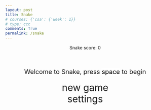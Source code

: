 ```yaml
---
layout: post
title: Snake
# courses: {'csa': {'week': 1}}
# type: ccc
comments: True
permalink: /snake
---
```


<style>
    body{
    }
    .wrap{
        margin-left: auto;
        margin-right: auto;
    }

    canvas{
        display: none;
        border-style: solid;
        border-width: 10px;
        border-color: #FFFFFF;
    }
    canvas:focus{
        outline: none;
    }

    /* All screens style */
    #gameover p, #setting p, #menu p{
        font-size: 20px;
    }

    #gameover a, #setting a, #menu a{
        font-size: 30px;
        display: block;
    }

    #gameover a:hover, #setting a:hover, #menu a:hover{
        cursor: pointer;
    }

    #gameover a:hover::before, #setting a:hover::before, #menu a:hover::before{
        content: ">";
        margin-right: 10px;
    }

    #menu{
        display: block;
    }

    #gameover{
        display: none;
    }

    #setting{
        display: none;
    }

    #setting input{
        display:none;
    }

    #setting label{
        cursor: pointer;
    }

    #setting input:checked + label{
        background-color: #FFF;
        color: #000;
    }
</style>

<div class="container">
    <header class="pb-3 mb-4 border-bottom border-primary text-dark">
        <p class="fs-4">Snake score: <span id="score_value">0</span></p>
    </header>
    <div class="container bg-secondary" style="text-align:center;">
        <!-- Main Menu -->
        <div id="menu" class="py-4 text-light">
            <p>Welcome to Snake, press <span style="background-color: #FFFFFF; color: #000000">space</span> to begin</p>
            <a id="new_game" class="link-alert">new game</a>
            <a id="setting_menu" class="link-alert">settings</a>
        </div>
        <!-- Game Over -->
        <div id="gameover" class="py-4 text-light">
            <p>Game Over, press <span style="background-color: #FFFFFF; color: #000000">space</span> to try again</p>
            <a id="new_game1" class="link-alert">new game</a>
            <a id="setting_menu1" class="link-alert">settings</a>
        </div>
        <!-- Play Screen -->
        <canvas id="snake" class="wrap" width="320" height="320" tabindex="1"></canvas>
        <!-- Settings Screen -->
        <div id="setting" class="py-4 text-light">
            <p>Settings Screen, press <span style="background-color: #FFFFFF; color: #000000">space</span> to go back to playing</p>
            <a id="new_game2" class="link-alert">new game</a>
            <br>
            <p>Speed:
                <input id="speed1" type="radio" name="speed" value="120" checked/>
                <label for="speed1">Slow</label>
                <input id="speed2" type="radio" name="speed" value="75"/>
                <label for="speed2">Normal</label>
                <input id="speed3" type="radio" name="speed" value="35"/>
                <label for="speed3">Fast</label>
            </p>
            <p>Wall:
                <input id="wallon" type="radio" name="wall" value="1" checked/>
                <label for="wallon">On</label>
                <input id="walloff" type="radio" name="wall" value="0"/>
                <label for="walloff">Off</label>
            </p>
        </div>
    </div>
</div>

<script>
    (function(){
        /* Attributes of Game */
        /////////////////////////////////////////////////////////////
        // Canvas & Context
        const canvas = document.getElementById("snake");
        const ctx = canvas.getContext("2d");
        // HTML Game IDs
        const SCREEN_SNAKE = 0;
        const screen_snake = document.getElementById("snake");
        const ele_score = document.getElementById("score_value");
        const speed_setting = document.getElementsByName("speed");
        const wall_setting = document.getElementsByName("wall");
        // HTML Screen IDs (div)
        const SCREEN_MENU = -1, SCREEN_GAME_OVER=1, SCREEN_SETTING=2;
        const screen_menu = document.getElementById("menu");
        const screen_game_over = document.getElementById("gameover");
        const screen_setting = document.getElementById("setting");
        // HTML Event IDs (a tags)
        const button_new_game = document.getElementById("new_game");
        const button_new_game1 = document.getElementById("new_game1");
        const button_new_game2 = document.getElementById("new_game2");
        const button_setting_menu = document.getElementById("setting_menu");
        const button_setting_menu1 = document.getElementById("setting_menu1");
        // Game Control
        const BLOCK = 10;   // size of block rendering
        let SCREEN = SCREEN_MENU;
        let snake;
        let snake_dir;
        let snake_next_dir;
        let snake_speed;
        let food = {x: 0, y: 0};
        let score;
        let wall;
        /* Display Control */
        /////////////////////////////////////////////////////////////
        let showScreen = function(screen_opt){
            SCREEN = screen_opt;
            switch(screen_opt){
                case SCREEN_SNAKE:
                    screen_snake.style.display = "block";
                    screen_menu.style.display = "none";
                    screen_setting.style.display = "none";
                    screen_game_over.style.display = "none";
                    break;
                case SCREEN_GAME_OVER:
                    screen_snake.style.display = "block";
                    screen_menu.style.display = "none";
                    screen_setting.style.display = "none";
                    screen_game_over.style.display = "block";
                    break;
                case SCREEN_SETTING:
                    screen_snake.style.display = "none";
                    screen_menu.style.display = "none";
                    screen_setting.style.display = "block";
                    screen_game_over.style.display = "none";
                    break;
            }
        }
        /* Actions and Events  */
        /////////////////////////////////////////////////////////////
        window.onload = function(){
            // HTML Events to Functions
            button_new_game.onclick = function(){newGame();};
            button_new_game1.onclick = function(){newGame();};
            button_new_game2.onclick = function(){newGame();};
            button_setting_menu.onclick = function(){showScreen(SCREEN_SETTING);};
            button_setting_menu1.onclick = function(){showScreen(SCREEN_SETTING);};
            // speed
            setSnakeSpeed(150);
            for(let i = 0; i < speed_setting.length; i++){
                speed_setting[i].addEventListener("click", function(){
                    for(let i = 0; i < speed_setting.length; i++){
                        if(speed_setting[i].checked){
                            setSnakeSpeed(speed_setting[i].value);
                        }
                    }
                });
            }
            // wall setting
            setWall(1);
            for(let i = 0; i < wall_setting.length; i++){
                wall_setting[i].addEventListener("click", function(){
                    for(let i = 0; i < wall_setting.length; i++){
                        if(wall_setting[i].checked){
                            setWall(wall_setting[i].value);
                        }
                    }
                });
            }
            // Prevent default scrolling behavior for arrow keys and spacebar to start game
            window.addEventListener("keydown", function(evt) {
                // Prevent default browser action (scrolling) on arrow key press
                if (evt.code === "ArrowUp" || evt.code === "ArrowDown" || evt.code === "ArrowLeft" || evt.code === "ArrowRight") {
                    evt.preventDefault();
                }
                // Spacebar detected for starting the game
                if (evt.code === "Space" && SCREEN !== SCREEN_SNAKE) {
                    newGame();
                }
            }, true);
        }
        /* Snake is on the Go (Driver Function)  */
        /////////////////////////////////////////////////////////////
        let mainLoop = function(){
            let _x = snake[0].x;
            let _y = snake[0].y;
            snake_dir = snake_next_dir;   // read async event key
            switch(snake_dir){
                case 0: _y--; break;
                case 1: _x++; break;
                case 2: _y++; break;
                case 3: _x--; break;
            }
            snake.pop(); // tail is removed
            snake.unshift({x: _x, y: _y}); // head is new in new position/orientation
            // Wall Checker
            if(wall === 1){
                if (snake[0].x < 0 || snake[0].x === canvas.width / BLOCK || snake[0].y < 0 || snake[0].y === canvas.height / BLOCK){
                    showScreen(SCREEN_GAME_OVER);
                    return;
                }
            }else{
                for(let i = 0, x = snake.length; i < x; i++){
                    if(snake[i].x < 0){
                        snake[i].x = canvas.width / BLOCK - 1;
                    }
                    if(snake[i].x === canvas.width / BLOCK){
                        snake[i].x = 0;
                    }
                    if(snake[i].y < 0){
                        snake[i].y = canvas.height / BLOCK - 1;
                    }
                    if(snake[i].y === canvas.height / BLOCK){
                        snake[i].y = 0;
                    }
                }
            }
            // Collision Check
            for(let i = 1, x = snake.length; i < x; i++){
                if(snake[0].x === snake[i].x && snake[0].y === snake[i].y){
                    showScreen(SCREEN_GAME_OVER);
                    return;
                }
            }
            // Food Detector
            if(snake[0].x === food.x && snake[0].y === food.y){
                score += 1;
                ele_score.innerHTML = score;
                snake[snake.length] = {x: snake[0].x, y: snake[0].y};
                // Set New Food
                setFood();
            }
            // Make background
            ctx.fillStyle = "#000000";
            ctx.fillRect(0, 0, canvas.width, canvas.height);
            // Draw Snake
            for(let i = 0, x = snake.length; i < x; i++){
                ctx.fillStyle = "#FFFFFF";
                ctx.fillRect(snake[i].x * BLOCK, snake[i].y * BLOCK, BLOCK, BLOCK);
            }
            // Draw Food
            ctx.fillStyle = "#FF0000";
            ctx.fillRect(food.x * BLOCK, food.y * BLOCK, BLOCK, BLOCK);
            setTimeout(mainLoop, snake_speed);
        }
        /* Snake Food  */
        
        let setFood = function(){
            food = {
                x: Math.floor(Math.random() * canvas.width / BLOCK),
                y: Math.floor(Math.random() * canvas.height / BLOCK)
            }
        }
        /* Snake Initialization (Driver Helper)  */
        
        let newGame = function(){
            showScreen(SCREEN_SNAKE);
            snake = [{x: 5, y: 5}];   // snake body
            score = 0;
            ele_score.innerHTML = score;
            snake_next_dir = 1;   // begin in moving right
            setFood();   // place the first food
            mainLoop();   // move on
        }
        let setSnakeSpeed = function(val){snake_speed = val;}
        let setWall = function(val){wall = val;}
        /* Key Listener  */
        
        canvas.onkeydown = function(evt){
            evt.preventDefault(); // Prevent default scrolling behavior when controlling the snake
            changeDir(evt.keyCode);
        };
        let changeDir = function(key){
            if(key === 38 && snake_dir !== 2){ // up
                snake_next_dir = 0;
            }else if(key === 39 && snake_dir !== 3){ // right
                snake_next_dir = 1;
            }else if(key === 40 && snake_dir !== 0){ // down
                snake_next_dir = 2;
            }else if(key === 37 && snake_dir !== 1){ // left
                snake_next_dir = 3;
            }
        }
    })();
</script>
